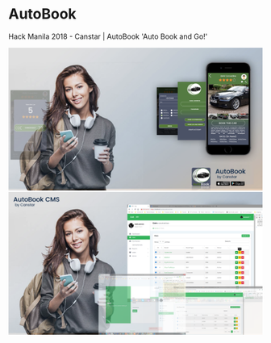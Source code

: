 # AutoBook
Hack Manila 2018 - Canstar | AutoBook 'Auto Book and Go!' 

<img src="app_about.png" width=750 />

<img src="app_cms.png" width=750 />
